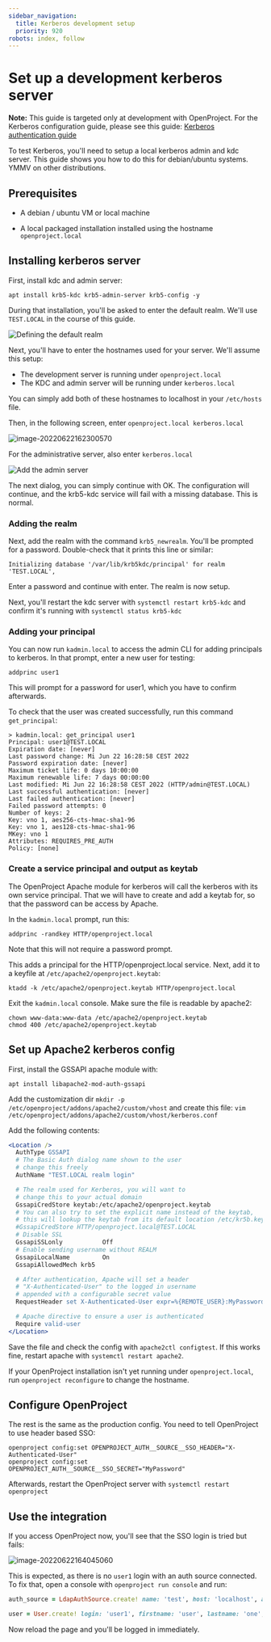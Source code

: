 ```yaml
---
sidebar_navigation:
  title: Kerberos development setup
  priority: 920
robots: index, follow
---
```


# Set up a development kerberos server

**Note:** This guide is targeted only at development with OpenProject. For the Kerberos configuration guide, please see this guide: [Kerberos authentication guide](../../system-admin-guide/authentication/kerberos/)

To test Kerberos, you'll need to setup a local kerberos admin and kdc server. This guide shows you how to do this for debian/ubuntu systems. YMMV on other distributions.

## Prerequisites

- A debian / ubuntu VM or local machine

- A local packaged installation installed using the hostname `openproject.local`

## Installing kerberos server

First, install kdc and admin server:

```shell
apt install krb5-kdc krb5-admin-server krb5-config -y
```

During that installation, you'll be asked to enter the default realm. We'll use `TEST.LOCAL` in the course of this guide.

![Defining the default realm](realm.png)

Next, you'll have to enter the hostnames used for your server. We'll assume this setup:

- The development server is running under `openproject.local`
- The KDC and admin server will be running under `kerberos.local`

You can simply add both of these hostnames to localhost in your `/etc/hosts` file.

Then, in the following screen, enter `openproject.local kerberos.local`

![image-20220622162300570](image-20220622162300570.png)

For the administrative server, also enter `kerberos.local`

![Add the admin server](admin-server.png)

The next dialog, you can simply continue with OK. The configuration will continue, and the krb5-kdc service will fail with a missing database. This is normal.

### Adding the realm

Next, add the realm with the command `krb5_newrealm`. You'll be prompted for a password. Double-check that it prints this line or similar:

`Initializing database '/var/lib/krb5kdc/principal' for realm 'TEST.LOCAL',`

Enter a password and continue with enter. The realm is now setup.

Next,  you'll restart the kdc server with `systemctl restart krb5-kdc` and confirm it's running with `systemctl status krb5-kdc`

### Adding your principal

You can now run `kadmin.local`  to access the admin CLI for adding principals to kerberos. In that prompt, enter a new user for testing:

`addprinc user1`

This will prompt for a password for user1, which you have to confirm afterwards.

To check that the user was created successfully, run this command `get_principal`:

```text
> kadmin.local: get_principal user1
Principal: user1@TEST.LOCAL
Expiration date: [never]
Last password change: Mi Jun 22 16:28:58 CEST 2022
Password expiration date: [never]
Maximum ticket life: 0 days 10:00:00
Maximum renewable life: 7 days 00:00:00
Last modified: Mi Jun 22 16:28:58 CEST 2022 (HTTP/admin@TEST.LOCAL)
Last successful authentication: [never]
Last failed authentication: [never]
Failed password attempts: 0
Number of keys: 2
Key: vno 1, aes256-cts-hmac-sha1-96
Key: vno 1, aes128-cts-hmac-sha1-96
MKey: vno 1
Attributes: REQUIRES_PRE_AUTH
Policy: [none]
```

### Create a service principal and output as keytab

The OpenProject Apache module for kerberos will call the kerberos with its own service principal. That we will have to create and add a keytab for, so that the password can be access by Apache.

In the `kadmin.local` prompt, run this:

```shell
addprinc -randkey HTTP/openproject.local
```

Note that this will not require a password prompt.

This adds a principal for the HTTP/openproject.local service. Next, add it to a keyfile at `/etc/apache2/openproject.keytab`:

```shell
ktadd -k /etc/apache2/openproject.keytab HTTP/openproject.local
```

Exit the `kadmin.local` console. Make sure the file is readable by apache2:

```shell
chown www-data:www-data /etc/apache2/openproject.keytab
chmod 400 /etc/apache2/openproject.keytab
```

## Set up Apache2 kerberos config

First, install the GSSAPI apache module with:

```shell
apt install libapache2-mod-auth-gssapi
```

Add the customization dir `mkdir -p /etc/openproject/addons/apache2/custom/vhost` and create this file: `vim /etc/openproject/addons/apache2/custom/vhost/kerberos.conf`

Add the following contents:

```apache
<Location />
  AuthType GSSAPI
  # The Basic Auth dialog name shown to the user
  # change this freely
  AuthName "TEST.LOCAL realm login"

  # The realm used for Kerberos, you will want to
  # change this to your actual domain
  GssapiCredStore keytab:/etc/apache2/openproject.keytab
  # You can also try to set the explicit name instead of the keytab,
  # this will lookup the keytab from its default location /etc/kr5b.keytab
  #GssapiCredStore HTTP/openproject.local@TEST.LOCAL
  # Disable SSL
  GssapiSSLonly           Off
  # Enable sending username without REALM
  GssapiLocalName         On
  GssapiAllowedMech krb5

  # After authentication, Apache will set a header
  # "X-Authenticated-User" to the logged in username
  # appended with a configurable secret value
  RequestHeader set X-Authenticated-User expr=%{REMOTE_USER}:MyPassword

  # Apache directive to ensure a user is authenticated
  Require valid-user
</Location>
```

Save the file and check the config with `apache2ctl configtest`. If this works fine, restart apache with `systemctl restart apache2`.

If your OpenProject installation isn't yet running under `openproject.local`, run `openproject reconfigure` to change the hostname.

## Configure OpenProject

The rest is the same as the production config. You need to tell OpenProject to use header based SSO:

```shell
openproject config:set OPENPROJECT_AUTH__SOURCE__SSO_HEADER="X-Authenticated-User"
openproject config:set OPENPROJECT_AUTH__SOURCE__SSO_SECRET="MyPassword"
```

Afterwards, restart the OpenProject server with `systemctl restart openproject`

## Use the integration

If you access OpenProject now, you'll see that the SSO login is tried but fails:

![image-20220622164045060](image-20220622164045060.png)

This is expected, as there is no `user1` login with an auth source connected. To fix that, open a console with `openproject run console` and run:

```ruby
auth_source = LdapAuthSource.create! name: 'test', host: 'localhost', attr_login: 'uid'

user = User.create! login: 'user1', firstname: 'user', lastname: 'one', mail: 'user1@example.org', admin: true, ldap_auth_source: auth_source
```

Now reload the page and you'll be logged in immediately.
